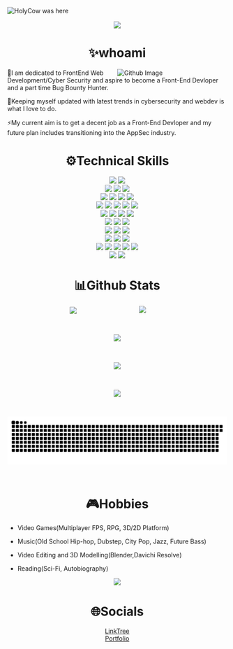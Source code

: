 ![HolyCow was here](https://github.com/h0lycow/h0lycow/blob/main/assets/github-headerv2.gif)

<p align='center'><img src='https://profile-counter.glitch.me/h0lycow/count.svg' align='center'/></p>

<h1 align='center'>✨whoami</h1> 

<p>
<a  href="#">
	<img width="50%" align="right" alt="Github Image" src="https://github.com/h0lycow/h0lycow/blob/main/assets/undraw_code_thinking_re_gka2.svg" '/>
</a>
	
🎷I am dedicated to FrontEnd Web Development/Cyber Security and aspire to become a Front-End Devloper and a part time Bug Bounty Hunter. 

🎁Keeping myself updated with latest trends in cybersecurity and webdev is what I love to do. 

⚡My current aim is to get a decent job as a Front-End Devloper and my future plan includes transitioning into the AppSec industry.
  
</p>

<h1 align='center'>⚙Technical Skills </h1>

<p align='center'>
	<img src='https://img.shields.io/badge/c-%2300599C.svg?style=for-the-badge&logo=c&logoColor=white'/>
	<img src='https://img.shields.io/badge/c++-%2300599C.svg?style=for-the-badge&logo=c%2B%2B&logoColor=white'/>
<br>
	<img src='https://img.shields.io/badge/python-3670A0?style=for-the-badge&logo=python&logoColor=ffdd54'/>
	<img src='https://img.shields.io/badge/jupyter-%23FA0F00.svg?style=for-the-badge&logo=jupyter&logoColor=white'/>
	<img src='https://img.shields.io/badge/r-%23276DC3.svg?style=for-the-badge&logo=r&logoColor=white'/>
<br>
	<img src='https://img.shields.io/badge/html5-%23E34F26.svg?style=for-the-badge&logo=html5&logoColor=white'/>
	<img src='https://img.shields.io/badge/css3-%231572B6.svg?style=for-the-badge&logo=css3&logoColor=white'/>
	<img src='https://img.shields.io/badge/SASS-hotpink.svg?style=for-the-badge&logo=SASS&logoColor=white'/>
	<img src='https://img.shields.io/badge/tailwindcss-%2338B2AC.svg?style=for-the-badge&logo=tailwind-css&logoColor=white'/>
<br>
	<img src='https://img.shields.io/badge/AWS-%23FF9900.svg?style=for-the-badge&logo=amazon-aws&logoColor=white'/>
	<img src='https://img.shields.io/badge/firebase-%23039BE5.svg?style=for-the-badge&logo=firebase'/>
	<img src='https://img.shields.io/badge/heroku-%23430098.svg?style=for-the-badge&logo=heroku&logoColor=white'/>
	<img src='https://img.shields.io/badge/netlify-%23000000.svg?style=for-the-badge&logo=netlify&logoColor=#00C7B7'/>
	<img src='https://img.shields.io/badge/Oracle-F80000?style=for-the-badge&logo=oracle&logoColor=white'/>
<br>
	<img src='https://img.shields.io/badge/javascript-%23323330.svg?style=for-the-badge&logo=javascript&logoColor=%23F7DF1E'/>
	<img src='https://img.shields.io/badge/threejs-black?style=for-the-badge&logo=three.js&logoColor=white'/>
	<img src='https://img.shields.io/badge/react-%2320232a.svg?style=for-the-badge&logo=react&logoColor=%2361DAFB'/>
	<img src='https://img.shields.io/badge/React_Router-CA4245?style=for-the-badge&logo=react-router&logoColor=white'/>
<br>
	<img src='https://img.shields.io/badge/node.js-6DA55F?style=for-the-badge&logo=node.js&logoColor=white'/>
	<img src='https://img.shields.io/badge/express.js-%23404d59.svg?style=for-the-badge&logo=express&logoColor=%2361DAFB'/>
	<img src='https://img.shields.io/badge/NPM-%23000000.svg?style=for-the-badge&logo=npm&logoColor=white'/>
<br>
	<img src='https://img.shields.io/badge/Solidity-%23363636.svg?style=for-the-badge&logo=solidity&logoColor=white'/>
	<img src='https://img.shields.io/badge/Chainlink-375BD2?style=for-the-badge&logo=Chainlink&logoColor=white'/>
	<img src='https://img.shields.io/badge/Ethereum-3C3C3D?style=for-the-badge&logo=Ethereum&logoColor=white'/>
<br>
	<img src='https://img.shields.io/badge/github-%23121011.svg?style=for-the-badge&logo=github&logoColor=white'/>
	<img src='https://img.shields.io/badge/Visual%20Studio%20Code-0078d7.svg?style=for-the-badge&logo=visual-studio-code&logoColor=white'/>
	<img src='https://img.shields.io/badge/-Arduino-00979D?style=for-the-badge&logo=Arduino&logoColor=white'/>
<br>
	<img src='https://img.shields.io/badge/markdown-%23000000.svg?style=for-the-badge&logo=markdown&logoColor=white'/>
	<img src='https://img.shields.io/badge/figma-%23F24E1E.svg?style=for-the-badge&logo=figma&logoColor=white'/>
	<img src='https://img.shields.io/badge/blender-%23F5792A.svg?style=for-the-badge&logo=blender&logoColor=white'/>
	<img src='https://img.shields.io/badge/Canva-%2300C4CC.svg?style=for-the-badge&logo=Canva&logoColor=white'/>
	<img src='https://img.shields.io/badge/Dribbble-EA4C89?style=for-the-badge&logo=dribbble&logoColor=white'/>
<br>
	<img src='https://img.shields.io/badge/Adobe%20Audition-9999FF.svg?style=for-the-badge&logo=Adobe%20Audition&logoColor=white'/>
	<img src='https://img.shields.io/badge/Adobe%20Premiere%20Pro-9999FF.svg?style=for-the-badge&logo=Adobe%20Premiere%20Pro&logoColor=white'/>

</p>

<h1 align='center'>📊Github Stats</h1> 

<img src='https://github.com/h0lycow/h0lycow/blob/main/assets/undraw_version_control_re_mg66.svg' align='right' width='40%'/>

<p align='center'><img src='https://github-readme-stats.vercel.app/api/top-langs/?username=h0lycow&&theme=dracula&hide=assembly' align='center'/></p>

<br>

<p align='center'><img src='https://github-readme-stats.vercel.app/api/?username=h0lycow&theme=dracula&show_icons=true' align='center'/></p>

<br>

<p align='center'><img src='https://github-profile-trophy.vercel.app/?username=h0lycow&theme=dracula&row=1&column=6' align='center'/></p>

<br>

<p align='center'><img src='https://activity-graph.herokuapp.com/graph?username=h0lycow&theme=dracula' align='center'/></p>

<br>

<p align='center'><img align="center" src="https://github.com/h0lycow/h0lycow/blob/output/github-contribution-grid-snake.svg" /></p>

<br>
																       
<h1 align='center'>🎮Hobbies</h1>

- Video Games(Multiplayer FPS, RPG, 3D/2D Platform)

- Music(Old School Hip-hop, Dubstep, City Pop, Jazz, Future Bass)

- Video Editing and 3D Modelling(Blender,Davichi Resolve)

- Reading(Sci-Fi, Autobiography)

<p align='center'>
<a href='https://open.spotify.com/user/57dordqsbmjjihsqd6xwt9hg4'><img src='https://novatorem-rho-ten.vercel.app/api/spotify'/></a>
</p>


<h1 align='center'>🌐Socials </h1>

<p align='center'><a href='https://linktr.ee/HolyC0w'>LinkTree</a><br> <a href='https://h0lycow.github.io/h0lycow/'>Portfolio</a></p>
